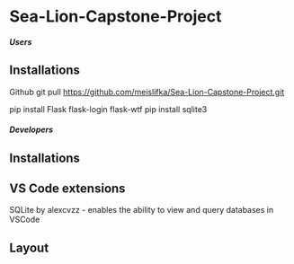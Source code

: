 # Sea-Lion-Capstone-Project

##### Users #####

## Installations

Github
git pull  https://github.com/meislifka/Sea-Lion-Capstone-Project.git

pip install Flask flask-login flask-wtf 
pip install sqlite3




##### Developers #####

## Installations

## VS Code extensions
SQLite by alexcvzz - enables the ability to view and query databases in VSCode

## Layout
